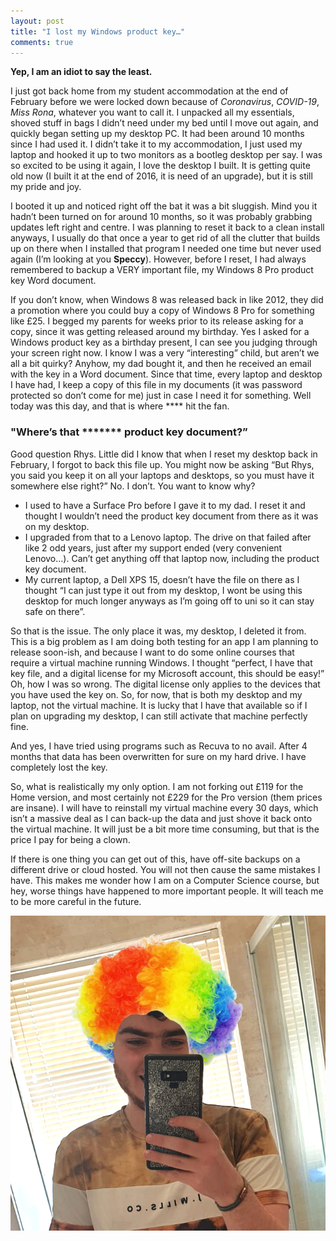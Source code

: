 ```yaml
---
layout: post
title: "I lost my Windows product key…"
comments: true
---
```


**Yep, I am an idiot to say the least.**

I just got back home from my student accommodation at the end of February before we were locked down because of *Coronavirus*, *COVID-19*, *Miss Rona*, whatever you want to call it. I unpacked all my essentials, shoved stuff in bags I didn’t need under my bed until I move out again, and quickly began setting up my desktop PC. It had been around 10 months since I had used it. I didn’t take it to my accommodation, I just used my laptop and hooked it up to two monitors as a bootleg desktop per say. I was so excited to be using it again, I love the desktop I built. It is getting quite old now (I built it at the end of 2016, it is need of an upgrade), but it is still my pride and joy.

I booted it up and noticed right off the bat it was a bit sluggish. Mind you it hadn’t been turned on for around 10 months, so it was probably grabbing updates left right and centre. I was planning to reset it back to a clean install anyways, I usually do that once a year to get rid of all the clutter that builds up on there when I installed that program I needed one time but never used again (I’m looking at you **Speccy**). However, before I reset, I had always remembered to backup a VERY important file, my Windows 8 Pro product key Word document.

If you don’t know, when Windows 8 was released back in like 2012, they did a promotion where you could buy a copy of Windows 8 Pro for something like £25. I begged my parents for weeks prior to its release asking for a copy, since it was getting released around my birthday. Yes I asked for a Windows product key as a birthday present, I can see you judging through your screen right now. I know I was a very “interesting” child, but aren’t we all a bit quirky? Anyhow, my dad bought it, and then he received an email with the key in a Word document. Since that time, every laptop and desktop I have had, I keep a copy of this file in my documents (it was password protected so don’t come for me) just in case I need it for something. Well today was this day, and that is where \*\*\*\* hit the fan.

### "Where’s that \*\*\*\*\*\*\* product key document?”

Good question Rhys. Little did I know that when I reset my desktop back in February, I forgot to back this file up. You might now be asking “But Rhys, you said you keep it on all your laptops and desktops, so you must have it somewhere else right?” No. I don’t. You want to know why?

* I used to have a Surface Pro before I gave it to my dad. I reset it and thought I wouldn’t need the product key document from there as it was on my desktop.
* I upgraded from that to a Lenovo laptop. The drive on that failed after like 2 odd years, just after my support ended (very convenient Lenovo…). Can’t get anything off that laptop now, including the product key document.
* My current laptop, a Dell XPS 15, doesn’t have the file on there as I thought “I can just type it out from my desktop, I wont be using this desktop for much longer anyways as I’m going off to uni so it can stay safe on there”.

So that is the issue. The only place it was, my desktop, I deleted it from. This is a big problem as I am doing both testing for an app I am planning to release soon-ish, and because I want to do some online courses that require a virtual machine running Windows. I thought “perfect, I have that key file, and a digital license for my Microsoft account, this should be easy!” Oh, how I was so wrong. The digital license only applies to the devices that you have used the key on. So, for now, that is both my desktop and my laptop, not the virtual machine. It is lucky that I have that available so if I plan on upgrading my desktop, I can still activate that machine perfectly fine.

And yes, I have tried using programs such as Recuva to no avail. After 4 months that data has been overwritten for sure on my hard drive. I have completely lost the key.

So, what is realistically my only option. I am not forking out £119 for the Home version, and most certainly not £229 for the Pro version (them prices are insane). I will have to reinstall my virtual machine every 30 days, which isn’t a massive deal as I can back-up the data and just shove it back onto the virtual machine. It will just be a bit more time consuming, but that is the price I pay for being a clown.

If there is one thing you can get out of this, have off-site backups on a different drive or cloud hosted. You will not then cause the same mistakes I have. This makes me wonder how I am on a Computer Science course, but hey, worse things have happened to more important people. It will teach me to be more careful in the future.

![Me as a clown](https://raw.githubusercontent.com/rhys-wootton/blog/master/assets/images/2020-06-12/clown.png "A selfie of myself after resetting my desktop without backing up my product key document")
